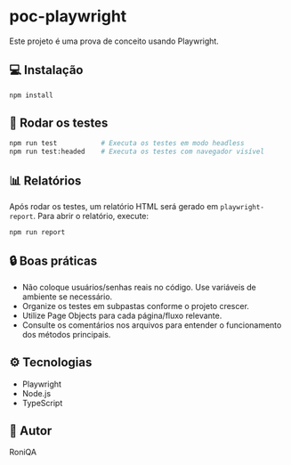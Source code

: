 # poc-playwright

Este projeto é uma prova de conceito usando Playwright.

## 💻 Instalação

```bash
npm install
```

## 🚀 Rodar os testes

```bash
npm run test           # Executa os testes em modo headless
npm run test:headed    # Executa os testes com navegador visível
```

## 📊 Relatórios

Após rodar os testes, um relatório HTML será gerado em `playwright-report`.
Para abrir o relatório, execute:

```bash
npm run report
```

## 🔒 Boas práticas

- Não coloque usuários/senhas reais no código. Use variáveis de ambiente se necessário.
- Organize os testes em subpastas conforme o projeto crescer.
- Utilize Page Objects para cada página/fluxo relevante.
- Consulte os comentários nos arquivos para entender o funcionamento dos métodos principais.

## ⚙️ Tecnologias

- Playwright
- Node.js
- TypeScript

## 👤 Autor

RoniQA
